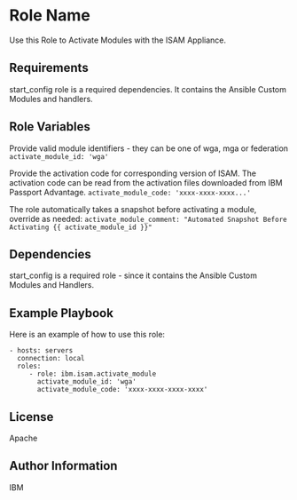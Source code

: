 Role Name
=========

Use this Role to Activate Modules with the ISAM Appliance.

Requirements
------------

start_config role is a required dependencies. It contains the Ansible Custom Modules and handlers.

Role Variables
--------------

Provide valid module identifiers - they can be one of wga, mga or federation
`activate_module_id: 'wga'`

Provide the activation code for corresponding version of ISAM. The activation code can be read from the activation files downloaded from
IBM Passport Advantage.
`activate_module_code: 'xxxx-xxxx-xxxx...'`

The role automatically takes a snapshot before activating a module, override as needed:
`activate_module_comment: "Automated Snapshot Before Activating {{ activate_module_id }}"`

Dependencies
------------

start_config is a required role - since it contains the Ansible Custom Modules and Handlers.

Example Playbook
----------------

Here is an example of how to use this role:

    - hosts: servers
      connection: local
      roles:
         - role: ibm.isam.activate_module
           activate_module_id: 'wga'
           activate_module_code: 'xxxx-xxxx-xxxx-xxxx'

License
-------

Apache

Author Information
------------------

IBM
